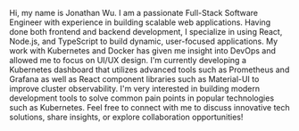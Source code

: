 Hi, my name is Jonathan Wu.
I am a passionate Full-Stack Software Engineer with experience in building scalable web applications. Having done both frontend and backend development, I specialize in using React, Node.js, and TypeScript to build dynamic, user-focused applications. My work with Kubernetes and Docker has given me insight into DevOps and allowed me to focus on UI/UX design. I'm currently developing a Kubernetes dashboard that utilizes advanced tools such as Prometheus and Grafana as well as React component libraries such as Material-UI to improve cluster observability. I'm very interested in building modern development tools to solve common pain points in popular technologies such as Kubernetes. Feel free to connect with me to discuss innovative tech solutions, share insights, or explore collaboration opportunities!

